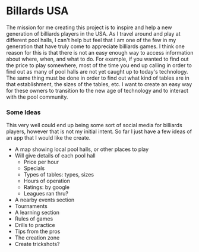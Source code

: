 # Billards USA 

The mission for me creating this project is to inspire and help a new generation of billiards players in the USA. As I travel around and play at different pool halls, I can't help but feel that I am one of the few in my generation that have truly come to appreciate billiards games. I think one reason for this is that there is not an easy enough way to access information about where, when, and what to do. For example, if you wanted to find out the price to play somewhere, most of the time you end up calling in order to find out as many of pool halls are not yet caught up to today's technology. The same thing must be done in order to find out what kind of tables are in that establishment, the sizes of the tables, etc. I want to create an easy way for these owners to transition to the new age of technology and to interact with the pool community.

### Some Ideas

This very well could end up being some sort of social media for billiards players, however that is not my initial intent. So far I just have a few ideas of an app that I would like the create.

- A map showing local pool halls, or other places to play
 - Will give details of each pool hall
   - Price per hour
   - Specials
   - Types of tables: types, sizes
   - Hours of operation
   - Ratings: by google
   - Leagues ran thru?
- A nearby events section
 - Tournaments
- A learning section
 - Rules of games
 - Drills to practice
 - Tips from the pros
- The creation zone
 - Create trickshots?
